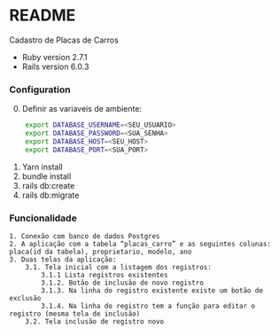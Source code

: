 # README

Cadastro de Placas de Carros

* Ruby version 2.7.1
* Rails version 6.0.3

### Configuration

  0. Definir as variaveis de ambiente:
  
```bash
    export DATABASE_USERNAME=<SEU_USUARIO>
    export DATABASE_PASSWORD=<SUA_SENHA>
    export DATABASE_HOST=<SEU_HOST>
    export DATABASE_PORT=<SUA_PORT>

```
   
    
  1. Yarn install
  2. bundle install
  3. rails db:create
  4. rails db:migrate
  
### Funcionalidade 

    1. Conexão com banco de dados Postgres
    2. A aplicação com a tabela “placas_carro” e as seguintes colunas: placa(id da tabela), proprietario, modelo, ano
    3. Duas telas da aplicação:
        3.1. Tela inicial com a listagem dos registros:
            3.1.1 Lista registros existentes
            3.1.2. Botão de inclusão de novo registro
            3.1.3. Na linha do registro existente existe um botão de exclusão
            3.1.4. Na linha do registro tem a função para editar o registro (mesma tela de inclusão)
        3.2. Tela inclusão de registro novo
